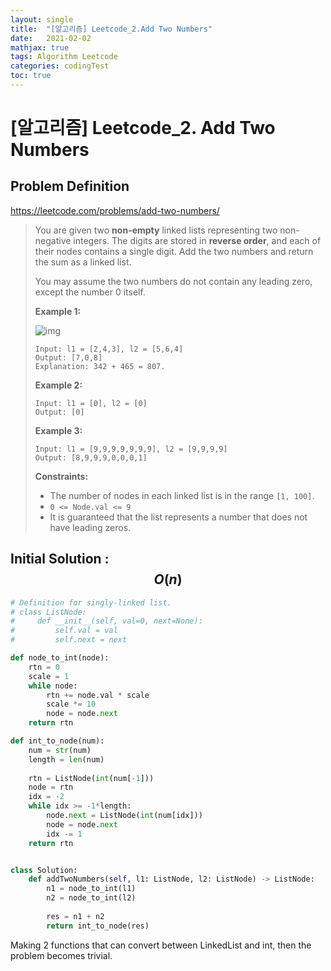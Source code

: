 ```yaml
---
layout: single
title:  "[알고리즘] Leetcode_2.Add Two Numbers"
date:   2021-02-02
mathjax: true
tags: Algorithm Leetcode
categories: codingTest
toc: true
---
```

# [알고리즘] Leetcode_2. Add Two Numbers

## Problem Definition

https://leetcode.com/problems/add-two-numbers/

 > You are given two **non-empty** linked lists representing two non-negative integers. The digits are stored in **reverse order**, and each of their nodes contains a single digit. Add the two numbers and return the sum as a linked list.
 >
 > You may assume the two numbers do not contain any leading zero, except the number 0 itself.
 >
 >  
 >
 > **Example 1:**
 >
 > ![img](https://assets.leetcode.com/uploads/2020/10/02/addtwonumber1.jpg)
 >
 > ```
 > Input: l1 = [2,4,3], l2 = [5,6,4]
 > Output: [7,0,8]
 > Explanation: 342 + 465 = 807.
 > ```
 >
 > **Example 2:**
 >
 > ```
 > Input: l1 = [0], l2 = [0]
 > Output: [0]
 > ```
 >
 > **Example 3:**
 >
 > ```
 > Input: l1 = [9,9,9,9,9,9,9], l2 = [9,9,9,9]
 > Output: [8,9,9,9,0,0,0,1]
 > ```
 >
 >  
 >
 > **Constraints:**
 >
 > - The number of nodes in each linked list is in the range `[1, 100]`.
 > - `0 <= Node.val <= 9`
 > - It is guaranteed that the list represents a number that does not have leading zeros.

## Initial Solution : $$O(n)$$

```python
# Definition for singly-linked list.
# class ListNode:
#     def __init__(self, val=0, next=None):
#         self.val = val
#         self.next = next

def node_to_int(node):
    rtn = 0
    scale = 1
    while node:
        rtn += node.val * scale
        scale *= 10
        node = node.next
    return rtn

def int_to_node(num):
    num = str(num)
    length = len(num)
    
    rtn = ListNode(int(num[-1]))
    node = rtn
    idx = -2
    while idx >= -1*length:
        node.next = ListNode(int(num[idx]))
        node = node.next
        idx -= 1
    return rtn


class Solution:
    def addTwoNumbers(self, l1: ListNode, l2: ListNode) -> ListNode:
        n1 = node_to_int(l1)
        n2 = node_to_int(l2)
        
        res = n1 + n2
        return int_to_node(res)
```

Making 2 functions that can convert between LinkedList and int, then the problem becomes trivial.

